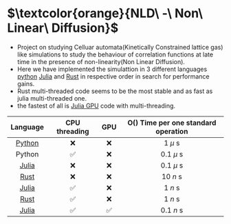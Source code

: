 # $\textcolor{orange}{NLD\ -\ Non\ Linear\ Diffusion}$ 
- Project on studying Celluar automata(Kinetically Constrained lattice gas) like simulations to study the behaviour of correlation functions at late time in the presence of non-linearity(Non Linear Diffusion).
- Here we have implemented the simulattion in 3 different languages [python](./old) [Julia](./Julia) and [Rust](./nld_rust) in respective order in search for performance gains.
- Rust multi-threaded code seems to be the most stable and as fast as julia multi-threaded one.
- the fastest of all is [Julia GPU](./Gpu) code with multi-threading.

| Language | CPU threading | GPU | O() Time per one standard operation |
| :---: | :---: | :---: | :---: |
| [Python](./old) | ❌ | ❌ | 1 $\mu$ s |
| Python | ✅ | ❌ | 0.1 $\mu$ s |
| [Julia](./Julia/nld.jl) | ❌ | ❌ | 0.1 $\mu$ s |
| [Rust](./nld_rust) | ❌ | ❌ | 10 $n$ s |
| [Julia](./Julia/nld.jl) | ✅ | ❌ | 1 $n$ s |
| [Rust](./nld_rust) | ✅ | ❌ | 1 $n$ s|
| [Julia](./Gpu) | ✅ | ✅ | 0.1 $n$ s|
